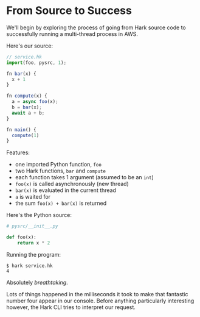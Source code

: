 # From Source to Success

We'll begin by exploring the process of going from Hark source code to
successfully running a multi-thread process in AWS.

Here's our source:

```javascript
// service.hk
import(foo, pysrc, 1);

fn bar(x) {
  x + 1
}

fn compute(x) {
  a = async foo(x);
  b = bar(x);
  await a + b;
}

fn main() {
  compute(1)
}
```

Features:

- one imported Python function, `foo`
- two Hark functions, `bar` and `compute`
- each function takes 1 argument (assumed to be an `int`)
- `foo(x)` is called asynchronously (new thread)
- `bar(x)` is evaluated in the current thread
- `a` is waited for
- the sum `foo(x) + bar(x)` is returned

Here's the Python source:

```python
# pysrc/__init__.py

def foo(x):
    return x * 2
```

Running the program:

```shell
$ hark service.hk
4
```

Absolutely *breathtaking*.

Lots of things happened in the milliseconds it took to make that fantastic
number four appear in our console. Before anything particularly interesting
however, the Hark CLI tries to interpret our request.
